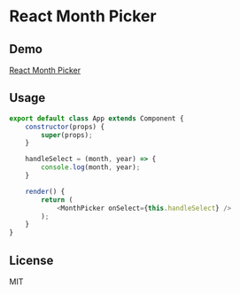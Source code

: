 React Month Picker
=========================

## Demo
[React Month Picker](https://codesandbox.io/s/yv9wl5vlq1)

## Usage
```javascript
export default class App extends Component {
    constructor(props) {
        super(props);
    }

    handleSelect = (month, year) => {
        console.log(month, year);
    }

    render() {
        return (
            <MonthPicker onSelect={this.handleSelect} />
        );
    }
}
```

## License
MIT